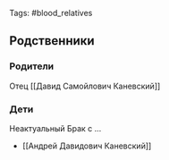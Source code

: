Tags: #blood_relatives

## Родственники
### Родители
Отец [[Давид Самойлович Каневский]]

### Дети
Неактуальный Брак с ...
- [[Андрей Давидович Каневский]]